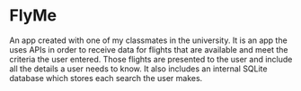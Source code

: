 # FlyMe
An app created with one of my classmates in the university. It is an app the uses APIs in order to receive data for flights that are 
available and meet the criteria the user entered. Those flights are presented to the user and include all the details a user needs
to know. It also includes an internal SQLite database which stores each search the user makes. 
